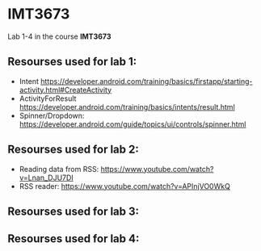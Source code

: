 # IMT3673
Lab 1-4 in the course **IMT3673**

## Resourses used for lab 1:
* Intent https://developer.android.com/training/basics/firstapp/starting-activity.html#CreateActivity
* ActivityForResult https://developer.android.com/training/basics/intents/result.html
* Spinner/Dropdown: https://developer.android.com/guide/topics/ui/controls/spinner.html

## Resourses used for lab 2:
* Reading data from RSS: https://www.youtube.com/watch?v=Lnan_DJU7DI
* RSS reader: https://www.youtube.com/watch?v=APInjVO0WkQ

## Resourses used for lab 3:

## Resourses used for lab 4: